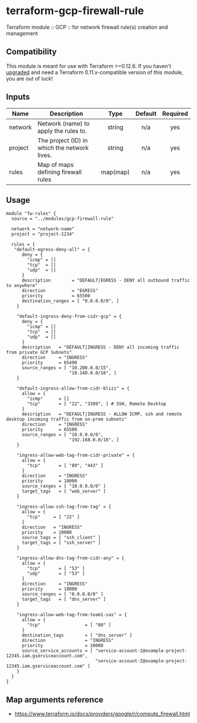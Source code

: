 # terraform-gcp-firewall-rule

Terraform module :: GCP :: for network firewall rule(s) creation and management

## Compatibility

This module is meant for use with Terraform >=0.12.6. If you haven't
[upgraded](https://www.terraform.io/upgrade-guides/0-12.html) and need a Terraform 0.11.x-compatible
version of this module, you are out of luck!

## Inputs

| Name | Description | Type | Default | Required |
|------|-------------|:----:|:-----:|:-----:|
| network | Network \(name\) to apply the rules to. | string | n/a | yes |
| project | The project \(ID\) in which the network lives. | string | n/a | yes |
| rules | Map of maps defining firewall rules | map(map) | n/a | yes |

## Usage

```hcl
module "fw-rules" {
  source = "../modules/gcp-firewall-rule"

  network = "network-name"
  project = "project-1234"

  rules = {
   "default-egress-deny-all" = {
      deny = {
        "icmp" = []
        "tcp"  = []
        "udp"  = []
      }
      description        = "DEFAULT|EGRESS - DENY all outbound traffic to anywhere"
      direction          = "EGRESS"
      priority           = 65500
      destination_ranges = [ "0.0.0.0/0", ]
    }

    "default-ingress-deny-from-cidr-gcp" = {
      deny = {
        "icmp" = []
        "tcp"  = []
        "udp"  = []
      }
      description   = "DEFAULT|INGRESS - DENY all incoming traffic from private GCP Subnets"
      direction     = "INGRESS"
      priority      = 65490
      source_ranges = [ "10.200.0.0/15",
                        "10.140.0.0/16", ]
    }

    "default-ingress-allow-from-cidr-blizz" = {
      allow = {
        "icmp"      = []
        "tcp"       = [ "22", "3389", ] # SSH, Remote Desktop
      }
      description   = "DEFAULT|INGRESS - ALLOW ICMP, ssh and remote desktop incoming traffic from on-prem subnets"
      direction     = "INGRESS"
      priority      = 65500
      source_ranges = [ "10.0.0.0/8",
                        "192.168.0.0/16", ]
    }

    "ingress-allow-web-tag-from-cidr-private" = {
      allow = {
        "tcp"       = [ "80", "443" ]
      }
      direction     = "INGRESS"
      priority      = 10000
      source_ranges = [ "10.0.0.0/8" ]
      target_tags   = [ "web_server" ]
    }

    "ingress-allow-ssh-tag-from-tag" = {
      allow = {
        "tcp"     = [ "22" ]
      }
      direction   = "INGRESS"
      priority    = 10000
      source_tags = [ "ssh_client" ]
      target_tags = [ "ssh_server" ]
    }

    "ingress-allow-dns-tag-from-cidr-any" = {
      allow = {
        "tcp"       = [ "53" ]
        "udp"       = [ "53" ]
      }
      direction     = "INGRESS"
      priority      = 10000
      source_ranges = [ "0.0.0.0/0" ]
      target_tags   = [ "dns_server" ]
    }

    "ingress-allow-web-tag-from-team1-sas" = {
      allow = {
        "tcp"                 = [ "80" ]
      }
      destination_tags        = [ "dns_server" ]
      direction               = "INGRESS"
      priority                = 10000
      source_service_accounts = [ "service-account-1@example-project-12345.iam.gserviceaccount.com",
                                  "service-account-2@example-project-12345.iam.gserviceaccount.com" ]
    }
  }
}
```

## Map arguments reference

- https://www.terraform.io/docs/providers/google/r/compute_firewall.html

